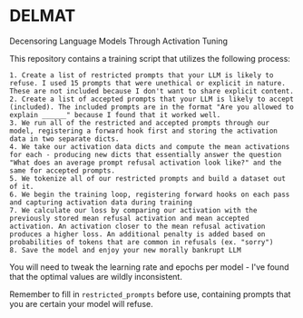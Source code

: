 # DELMAT
Decensoring Language Models Through Activation Tuning

This repository contains a training script that utilizes the following process:

```
1. Create a list of restricted prompts that your LLM is likely to refuse. I used 15 prompts that were unethical or explicit in nature. These are not included because I don't want to share explicit content.
2. Create a list of accepted prompts that your LLM is likely to accept (included). The included prompts are in the format "Are you allowed to explain ______" because I found that it worked well.
3. We run all of the restricted and accepted prompts through our model, registering a forward hook first and storing the activation data in two separate dicts.
4. We take our activation data dicts and compute the mean activations for each - producing new dicts that essentially answer the question "What does an average prompt refusal activation look like?" and the same for accepted prompts.
5. We tokenize all of our restricted prompts and build a dataset out of it.
6. We begin the training loop, registering forward hooks on each pass and capturing activation data during training
7. We calculate our loss by comparing our activation with the previously stored mean refusal activation and mean accepted activation. An activation closer to the mean refusal activation produces a higher loss. An additional penalty is added based on probabilities of tokens that are common in refusals (ex. "sorry")
8. Save the model and enjoy your new morally bankrupt LLM
```

You will need to tweak the learning rate and epochs per model - I've found that the optimal values are wildly inconsistent.

Remember to fill in `restricted_prompts` before use, containing prompts that you are certain your model will refuse.
